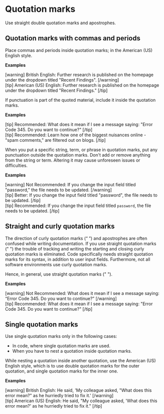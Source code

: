 # Quotation marks

Use straight double quotation marks and apostrophes.

## Quotation marks with commas and periods

Place commas and periods inside quotation marks; in the American (US) English style.

**Examples**  

[warning] British English: Further research is published on the homepage under the dropdown titled "Recent Findings".  [/warning]  
[tip] American (US) English: Further research is published on the homepage under the dropdown titled "Recent Findings." [/tip]  

If punctuation is part of the quoted material, include it inside the quotation marks.

**Examples**  

[tip] Recommended: What does it mean if I see a message saying: "Error Code 345. Do you want to continue?" [/tip]  
[tip] Recommended: Learn how one of the biggest nuisances online - "spam comments," are filtered out on blogs. [/tip]  

When you put a specific string, term, or phrase in quotation marks, put any punctuation outside the quotation marks. Don't add or remove anything from the string or term. Altering it may cause unforeseen issues or difficulties.

**Examples**  

[warning] Not Recommended: If you change the input field titled "password," the file needs to be updated.  [/warning]  
[tip] Better: If you change the input field titled "password", the file needs to be updated. [/tip]  
[tip] Recommended: If you change the input field titled `password`, the file needs to be updated. [/tip]  

## Straight and curly quotation marks

The direction of curly quotation marks (“ ”) and apostrophes are often confused while writing documentation. If you use straight quotation marks (" ") the trouble of tracking and writing the starting and closing curly quotation marks is eliminated. Code specifically needs straight quotation marks for its syntax, in addition to user input fields. Furthermore, not all software environments use curly quotation marks.

Hence, in general, use straight quotation marks (" ").

**Examples**  

[warning] Not Recommended: What does it mean if I see a message saying: “Error Code 345. Do you want to continue?” [/warning]  
[tip] Recommended: What does it mean if I see a message saying: "Error Code 345. Do you want to continue?" [/tip]  

## Single quotation marks

Use single quotation marks only in the following cases:
- In code, where single quotation marks are used.
- When you have to nest a quotation inside quotation marks.

While nesting a quotation inside another quotation, use the American (US) English style, which is to use double quotation marks for the outer quotation, and single quotation marks for the inner one.

**Examples**  

[warning] British English: He said, 'My colleague asked, "What does this error mean?" as he hurriedly tried to fix it.' [/warning]  
[tip] American (US) English: He said, "My colleague asked, 'What does this error mean?' as he hurriedly tried to fix it." [/tip]  
